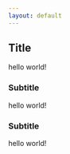 ```yaml
---
layout: default
---
```


## Title ##

hello world!

### Subtitle ###

hello world!

### Subtitle ###

hello world!

